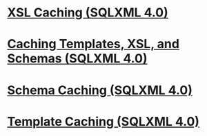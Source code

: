 # [XSL Caching (SQLXML 4.0)](xsl-caching-sqlxml-4-0.md)
# [Caching Templates, XSL, and Schemas (SQLXML 4.0)](caching-templates-xsl-and-schemas-sqlxml-4-0.md)
# [Schema Caching (SQLXML 4.0)](schema-caching-sqlxml-4-0.md)
# [Template Caching (SQLXML 4.0)](template-caching-sqlxml-4-0.md)
